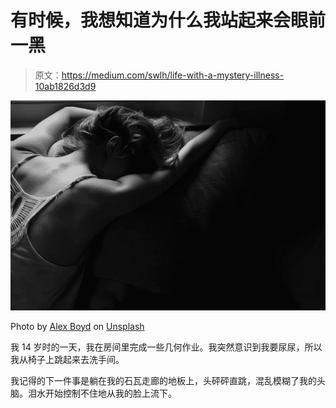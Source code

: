 # 有时候，我想知道为什么我站起来会眼前一黑

> 原文：<https://medium.com/swlh/life-with-a-mystery-illness-10ab1826d3d9>

![](img/8974d232a0475de3307e5a0a6129b46c.png)

Photo by [Alex Boyd](https://unsplash.com/@alex_boyd?utm_source=unsplash&utm_medium=referral&utm_content=creditCopyText) on [Unsplash](https://unsplash.com/?utm_source=unsplash&utm_medium=referral&utm_content=creditCopyText)

我 14 岁时的一天，我在房间里完成一些几何作业。我突然意识到我要尿尿，所以我从椅子上跳起来去洗手间。

我记得的下一件事是躺在我的石瓦走廊的地板上，头砰砰直跳，混乱模糊了我的头脑。泪水开始控制不住地从我的脸上流下。